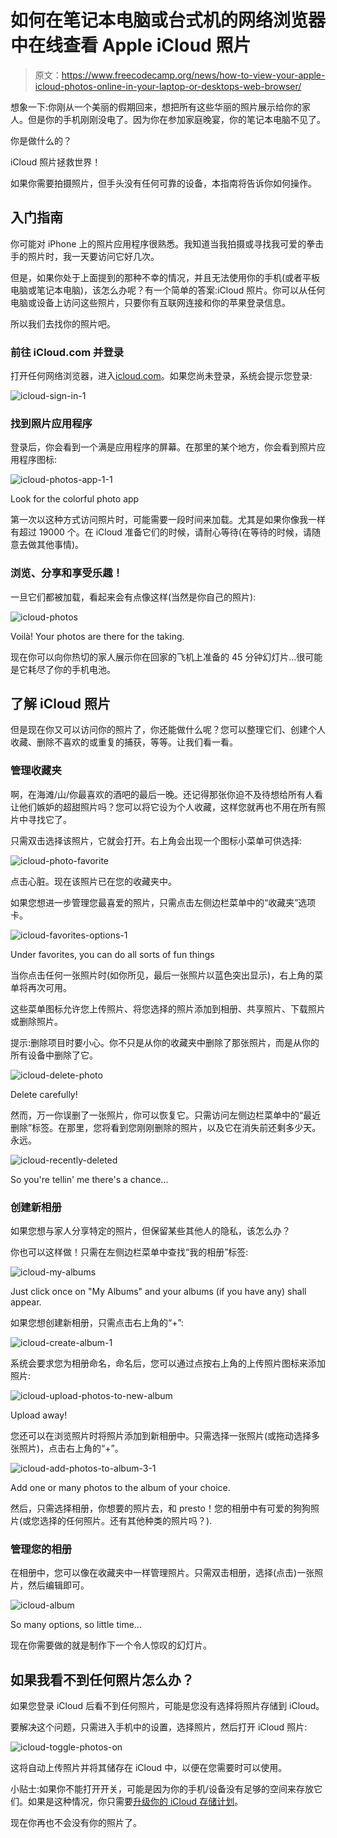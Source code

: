 # 如何在笔记本电脑或台式机的网络浏览器中在线查看 Apple iCloud 照片

> 原文：<https://www.freecodecamp.org/news/how-to-view-your-apple-icloud-photos-online-in-your-laptop-or-desktops-web-browser/>

想象一下:你刚从一个美丽的假期回来，想把所有这些华丽的照片展示给你的家人。但是你的手机刚刚没电了。因为你在参加家庭晚宴，你的笔记本电脑不见了。

你是做什么的？

iCloud 照片拯救世界！

如果你需要拍摄照片，但手头没有任何可靠的设备，本指南将告诉你如何操作。

## 入门指南

你可能对 iPhone 上的照片应用程序很熟悉。我知道当我拍摄或寻找我可爱的拳击手的照片时，我一天要访问它好几次。

但是，如果你处于上面提到的那种不幸的情况，并且无法使用你的手机(或者平板电脑或笔记本电脑)，该怎么办呢？有一个简单的答案:iCloud 照片。你可以从任何电脑或设备上访问这些照片，只要你有互联网连接和你的苹果登录信息。

所以我们去找你的照片吧。

### 前往 iCloud.com 并登录

打开任何网络浏览器，进入[icloud.com](https://www.icloud.com/)。如果您尚未登录，系统会提示您登录:

![icloud-sign-in-1](img/e2ccb0584c077793e346427b3895aa02.png)

### 找到照片应用程序

登录后，你会看到一个满是应用程序的屏幕。在那里的某个地方，你会看到照片应用程序图标:

![icloud-photos-app-1-1](img/98ace536569fd28cb03d304c6101add3.png)

Look for the colorful photo app

第一次以这种方式访问照片时，可能需要一段时间来加载。尤其是如果你像我一样有超过 19000 个。在 iCloud 准备它们的时候，请耐心等待(在等待的时候，请随意去做其他事情)。

### 浏览、分享和享受乐趣！

一旦它们都被加载，看起来会有点像这样(当然是你自己的照片):

![icloud-photos](img/10766f9471f84e072a5e5d5e78863091.png)

Voilà! Your photos are there for the taking.

现在你可以向你热切的家人展示你在回家的飞机上准备的 45 分钟幻灯片...很可能是它耗尽了你的手机电池。

## 了解 iCloud 照片

但是现在你又可以访问你的照片了，你还能做什么呢？您可以整理它们、创建个人收藏、删除不喜欢的或重复的捕获，等等。让我们看一看。

### 管理收藏夹

啊，在海滩/山/你最喜欢的酒吧的最后一晚。还记得那张你迫不及待想给所有人看让他们嫉妒的超甜照片吗？您可以将它设为个人收藏，这样您就再也不用在所有照片中寻找它了。

只需双击选择该照片，它就会打开。右上角会出现一个图标小菜单可供选择:

![icloud-photo-favorite](img/96e2ac92028bb33bd2483e9c8b74f52a.png)

点击心脏。现在该照片已在您的收藏夹中。

如果您想进一步管理您最喜爱的照片，只需点击左侧边栏菜单中的“收藏夹”选项卡。

![icloud-favorites-options-1](img/fb3b1011dfd51451608bbc2290f692d5.png)

Under favorites, you can do all sorts of fun things

当你点击任何一张照片时(如你所见，最后一张照片以蓝色突出显示)，右上角的菜单将再次可用。

这些菜单图标允许您上传照片、将您选择的照片添加到相册、共享照片、下载照片或删除照片。

提示:删除项目时要小心。你不只是从你的收藏夹中删除了那张照片，而是从你的所有设备中删除了它。

![icloud-delete-photo](img/5c1dcf9394d66323efa14ff1ce2abe8e.png)

Delete carefully!

然而，万一你误删了一张照片，你可以恢复它。只需访问左侧边栏菜单中的“最近删除”标签。在那里，您将看到您刚刚删除的照片，以及它在消失前还剩多少天。永远。

![icloud-recently-deleted](img/c4aa31a33c8ac8b58543ac9acb51cd69.png)

So you're tellin' me there's a chance...

### 创建新相册

如果您想与家人分享特定的照片，但保留某些其他人的隐私，该怎么办？

你也可以这样做！只需在左侧边栏菜单中查找“我的相册”标签:

![icloud-my-albums](img/210a5be0d4c2344c2bfb4c57a5f6b321.png)

Just click once on "My Albums" and your albums (if you have any) shall appear.

如果您想创建新相册，只需点击右上角的“+”:

![icloud-create-album-1](img/897562fd59bde892ada4880d8a40f1cc.png)

系统会要求您为相册命名，命名后，您可以通过点按右上角的上传照片图标来添加照片:

![icloud-upload-photos-to-new-album](img/efaddc00e750b36f2ba54558401dec7c.png)

Upload away!

您还可以在浏览照片时将照片添加到新相册中。只需选择一张照片(或拖动选择多张照片)，点击右上角的“+”。

![icloud-add-photos-to-album-3-1](img/0afb991fc01f788835a2c382ea01d214.png)

Add one or many photos to the album of your choice.

然后，只需选择相册，你想要的照片去，和 presto！您的相册中有可爱的狗狗照片(或您选择的任何照片。还有其他种类的照片吗？).

### 管理您的相册

在相册中，您可以像在收藏夹中一样管理照片。只需双击相册，选择(点击)一张照片，然后编辑即可。

![icloud-album](img/c9328cf2977ddbd2b8ee8c671fbec326.png)

So many options, so little time...

现在你需要做的就是制作下一个令人惊叹的幻灯片。

## 如果我看不到任何照片怎么办？

如果您登录 iCloud 后看不到任何照片，可能是您没有选择将照片存储到 iCloud。

要解决这个问题，只需进入手机中的设置，选择照片，然后打开 iCloud 照片:

![icloud-toggle-photos-on](img/da524a675d6befed2b88a6d1d8038812.png)

这将自动上传照片并将其储存在 iCloud 中，以便在您需要时可以使用。

小贴士:如果你不能打开开关，可能是因为你的手机/设备没有足够的空间来存放它们。如果是这种情况，你只需要[升级你的 iCloud 存储计划](https://support.apple.com/en-us/HT201318)。

现在你再也不会没有你的照片了。